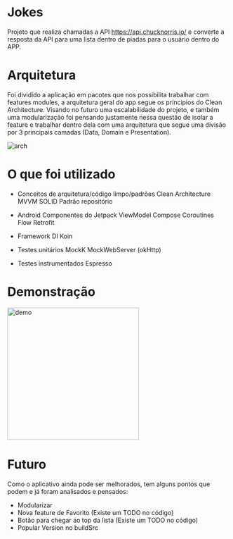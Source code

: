 # Jokes
Projeto que realiza chamadas a API https://api.chucknorris.io/ e converte a resposta da API para uma lista dentro de piadas para o usuário dentro do APP.

# Arquitetura
Foi dividido a aplicação em pacotes que nos possibilita trabalhar com features modules, a arquitetura geral do app segue os príncipios do Clean Architecture. Visando no futuro uma escalabilidade do projeto, e também uma modularização foi pensando justamente nessa questão de isolar a feature e trabalhar dentro dela com uma arquitetura que segue uma divisão por 3 principais camadas (Data, Domain e Presentation). 

![arch](https://user-images.githubusercontent.com/22418520/195513075-4d97d6c4-c5a4-4f96-b733-1bb7b1b23219.png)

# O que foi utilizado
- Conceitos de arquitetura/código limpo/padrões
Clean Architecture
MVVM
SOLID
Padrão repositório

- Android
Componentes do Jetpack
ViewModel
Compose
Coroutines
Flow
Retrofit

- Framework DI
Koin

- Testes unitários
MockK
MockWebServer (okHttp)

- Testes instrumentados
Espresso

# Demonstração
<img src="https://user-images.githubusercontent.com/22418520/195515114-8be11f3d-b1e5-42dc-8c56-bf9bc22bc094.jpg" alt="demo" width="300"/>

# Futuro
Como o aplicativo ainda pode ser melhorados, tem alguns pontos que podem e já foram analisados e pensados:
- Modularizar
- Nova feature de Favorito (Existe um TODO no código)
- Botão para chegar ao top da lista (Existe um TODO no código)
- Popular Version no buildSrc
